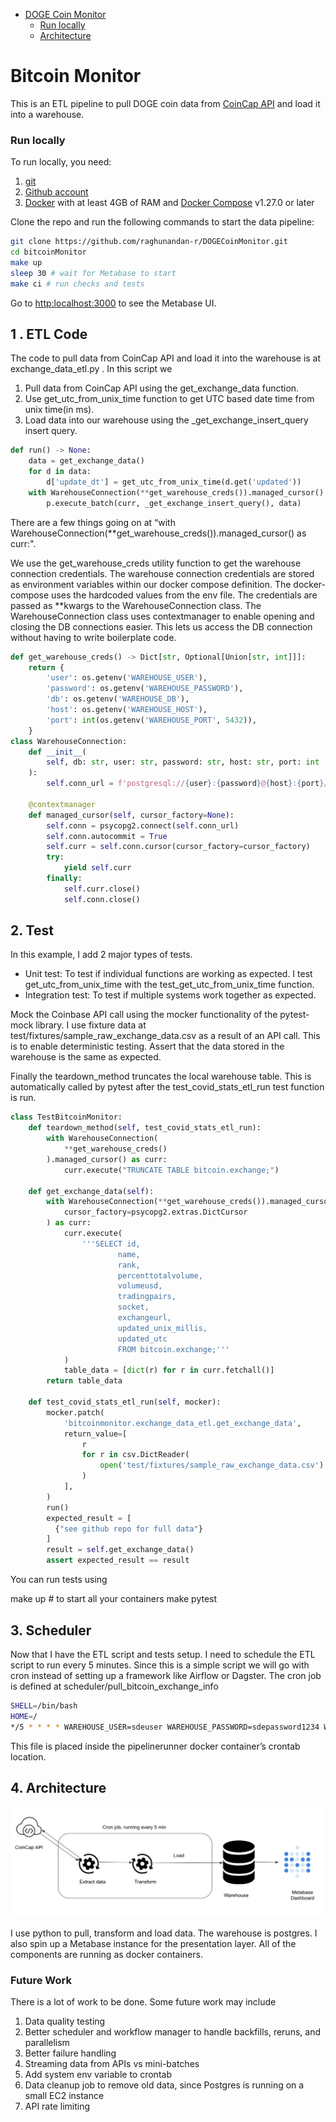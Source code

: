 * [DOGE Coin Monitor](#bitcoin-monitor)
    * [Run locally](#run-locally)
    * [Architecture](#architecture)

# Bitcoin Monitor

This is an ETL pipeline to pull DOGE coin data from [CoinCap API](https://docs.coincap.io/) and load it into a warehouse. 

### Run locally

To run locally, you need:

1. [git](https://git-scm.com/book/en/v2/Getting-Started-Installing-Git)
2. [Github account](https://github.com/)
3. [Docker](https://docs.docker.com/engine/install/) with at least 4GB of RAM and [Docker Compose](https://docs.docker.com/compose/install/) v1.27.0 or later

Clone the repo and run the following commands to start the data pipeline:

```bash
git clone https://github.com/raghunandan-r/DOGECoinMonitor.git
cd bitcoinMonitor
make up
sleep 30 # wait for Metabase to start
make ci # run checks and tests
```
Go to [http:localhost:3000](http:localhost:3000) to see the Metabase UI.


## 1 . ETL Code
The code to pull data from CoinCap API and load it into the warehouse is at exchange_data_etl.py . In this script we

1. Pull data from CoinCap API using the get_exchange_data function.
2. Use get_utc_from_unix_time function to get UTC based date time from unix time(in ms).
3. Load data into our warehouse using the _get_exchange_insert_query insert query.

```python
def run() -> None:
    data = get_exchange_data()
    for d in data:
        d['update_dt'] = get_utc_from_unix_time(d.get('updated'))
    with WarehouseConnection(**get_warehouse_creds()).managed_cursor() as curr:
        p.execute_batch(curr, _get_exchange_insert_query(), data)
```

There are a few things going on at “with WarehouseConnection(**get_warehouse_creds()).managed_cursor() as curr:".

We use the get_warehouse_creds utility function to get the warehouse connection credentials.
The warehouse connection credentials are stored as environment variables within our docker compose definition. The docker-compose uses the hardcoded values from the env file.
The credentials are passed as **kwargs to the WarehouseConnection class.
The WarehouseConnection class uses contextmanager to enable opening and closing the DB connections easier. This lets us access the DB connection without having to write boilerplate code.

```python
def get_warehouse_creds() -> Dict[str, Optional[Union[str, int]]]:
    return {
        'user': os.getenv('WAREHOUSE_USER'),
        'password': os.getenv('WAREHOUSE_PASSWORD'),
        'db': os.getenv('WAREHOUSE_DB'),
        'host': os.getenv('WAREHOUSE_HOST'),
        'port': int(os.getenv('WAREHOUSE_PORT', 5432)),
    }
class WarehouseConnection:
    def __init__(
        self, db: str, user: str, password: str, host: str, port: int
    ):
        self.conn_url = f'postgresql://{user}:{password}@{host}:{port}/{db}'

    @contextmanager
    def managed_cursor(self, cursor_factory=None):
        self.conn = psycopg2.connect(self.conn_url)
        self.conn.autocommit = True
        self.curr = self.conn.cursor(cursor_factory=cursor_factory)
        try:
            yield self.curr
        finally:
            self.curr.close()
            self.conn.close()
```

## 2. Test

In this example, I add 2 major types of tests.

- Unit test: To test if individual functions are working as expected. I test get_utc_from_unix_time with the test_get_utc_from_unix_time function.
- Integration test: To test if multiple systems work together as expected.


Mock the Coinbase API call using the mocker functionality of the pytest-mock library. I use fixture data at test/fixtures/sample_raw_exchange_data.csv as a result of an API call. This is to enable deterministic testing.
Assert that the data stored in the warehouse is the same as expected.

Finally the teardown_method truncates the local warehouse table. This is automatically called by pytest after the test_covid_stats_etl_run test function is run.

```python
class TestBitcoinMonitor:
    def teardown_method(self, test_covid_stats_etl_run):
        with WarehouseConnection(
            **get_warehouse_creds()
        ).managed_cursor() as curr:
            curr.execute("TRUNCATE TABLE bitcoin.exchange;")

    def get_exchange_data(self):
        with WarehouseConnection(**get_warehouse_creds()).managed_cursor(
            cursor_factory=psycopg2.extras.DictCursor
        ) as curr:
            curr.execute(
                '''SELECT id,
                        name,
                        rank,
                        percenttotalvolume,
                        volumeusd,
                        tradingpairs,
                        socket,
                        exchangeurl,
                        updated_unix_millis,
                        updated_utc
                        FROM bitcoin.exchange;'''
            )
            table_data = [dict(r) for r in curr.fetchall()]
        return table_data

    def test_covid_stats_etl_run(self, mocker):
        mocker.patch(
            'bitcoinmonitor.exchange_data_etl.get_exchange_data',
            return_value=[
                r
                for r in csv.DictReader(
                    open('test/fixtures/sample_raw_exchange_data.csv')
                )
            ],
        )
        run()
        expected_result = [
          {"see github repo for full data"}
        ]
        result = self.get_exchange_data()
        assert expected_result == result
```

You can run tests using

make up # to start all your containers 
make pytest

## 3. Scheduler

Now that I have the ETL script and tests setup. I need to schedule the ETL script to run every 5 minutes. Since this is a simple script we will go with cron instead of setting up a framework like Airflow or Dagster. The cron job is defined at scheduler/pull_bitcoin_exchange_info

```bash
SHELL=/bin/bash
HOME=/
*/5 * * * * WAREHOUSE_USER=sdeuser WAREHOUSE_PASSWORD=sdepassword1234 WAREHOUSE_DB=finance WAREHOUSE_HOST=warehouse WAREHOUSE_PORT=5432  PYTHONPATH=/code/src /usr/local/bin/python /code/src/bitcoinmonitor/exchange_data_etl.py
```

This file is placed inside the pipelinerunner docker container’s crontab location. 


## 4. Architecture 

![Arch](assets/images/bc_arch.png)

I use python to pull, transform and load data. The warehouse is postgres. I also spin up a Metabase instance for the presentation layer. All of the components are running as docker containers.


### Future Work
There is a lot of work to be done. Some future work may include

1. Data quality testing
2. Better scheduler and workflow manager to handle backfills, reruns, and parallelism
3. Better failure handling
4. Streaming data from APIs vs mini-batches
5. Add system env variable to crontab
6. Data cleanup job to remove old data, since Postgres is running on a small EC2 instance
7. API rate limiting
